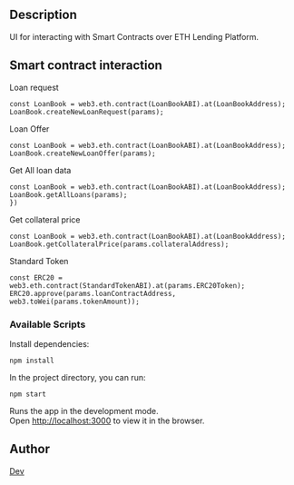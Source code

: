 ## Description

UI for interacting with Smart Contracts over ETH Lending Platform. 

## Smart contract interaction

Loan request

```    
const LoanBook = web3.eth.contract(LoanBookABI).at(LoanBookAddress);
LoanBook.createNewLoanRequest(params);
```


Loan Offer

```
const LoanBook = web3.eth.contract(LoanBookABI).at(LoanBookAddress);
LoanBook.createNewLoanOffer(params);
```

Get All loan data

```
const LoanBook = web3.eth.contract(LoanBookABI).at(LoanBookAddress);
LoanBook.getAllLoans(params);
})
```

Get collateral price

```
const LoanBook = web3.eth.contract(LoanBookABI).at(LoanBookAddress);
LoanBook.getCollateralPrice(params.collateralAddress);
```

Standard Token
```
const ERC20 = web3.eth.contract(StandardTokenABI).at(params.ERC20Token);
ERC20.approve(params.loanContractAddress, web3.toWei(params.tokenAmount));
```

### Available Scripts

Install dependencies:

`npm install`

In the project directory, you can run:

`npm start`

Runs the app in the development mode.<br>
Open [http://localhost:3000](http://localhost:3000) to view it in the browser.

## Author

 [Dev](https://github.com/devilla)


